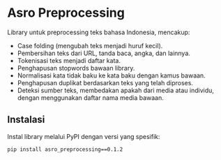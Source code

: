 # Asro Preprocessing

Library untuk preprocessing teks bahasa Indonesia, mencakup:

- Case folding (mengubah teks menjadi huruf kecil).
- Pembersihan teks dari URL, tanda baca, angka, dan lainnya.
- Tokenisasi teks menjadi daftar kata.
- Penghapusan stopwords bawaan library.
- Normalisasi kata tidak baku ke kata baku dengan kamus bawaan.
- Penghapusan duplikat berdasarkan teks yang telah diproses.
- Deteksi sumber teks, membedakan apakah dari media atau individu, dengan menggunakan daftar nama media bawaan.


## Instalasi

Instal library melalui PyPI dengan versi yang spesifik:

```bash
pip install asro_preprocessing==0.1.2
```
